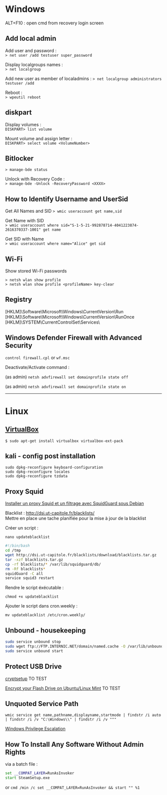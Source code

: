 # Windows

ALT+F10 : open cmd from recovery login screen

## Add local admin

Add user and password :  
`> net user /add testuser super_password`  

Display localgroups names :   
`> net localgroup`  

Add new user as member of localadmins : 
`> net localgroup administrators testuser /add`  

Reboot :  
`> wpeutil reboot`  

## diskpart

Display volumes :  
`DISKPART> list volume`  

Mount volume and assign letter :  
`DISKPART> select volume <VolumeNumber>`  

## Bitlocker

`> manage-bde status`  

Unlock with Recovery Code :  
`> manage-bde -Unlock -RecoveryPassword <XXXX>`    


## How to Identify Username and UserSid
Get All Names and SID
`> wmic useraccount get name,sid`  

Get Name with SID  
`> wmic useraccount where sid="S-1-5-21-992878714-4041223874-2616370337-1001" get name`  

Get SID with Name  
`> wmic useraccount where name="Alice" get sid`

## Wi-Fi

Show stored Wi-Fi passwords  

`> netsh wlan show profile`  
`> netsh wlan show profile <profileName> key-clear`  

## Registry

[HKLM]\Software\Microsoft\Windows\CurrentVersion\Run  
[HKLM]\Software\Microsoft\Windows\CurrentVersion\RunOnce  
[HKLM]\SYSTEM\CurrentControlSet\Services\  

## Windows Defender Firewall with Advanced Security

`control firewall.cpl` or `wf.msc`  

Deactivate/Activate command :  

(as admin)
`netsh advfirewall set domainprofile state off`    

(as admin)
`netsh advfirewall set domainprofile state on`  

---

# Linux

## [VirtualBox](https://linuxhint.com/install-virtualbox-linux-mint/)  

`$ sudo apt-get install virtualbox virtualbox-ext-pack`  

## kali - config post installation  

```shell
sudo dpkg-reconfigure keyboard-configuration
sudo dpkg-reconfigure locales
sudo dpkg-reconfigure tzdata
```

## Proxy Squid

[Installer un proxy Squid et un filtrage avec SquidGuard sous Debian](https://memo-linux.com/installer-un-proxy-squid-et-un-filtrage-avec-squidguard-sous-debian/)  

Blacklist : http://dsi.ut-capitole.fr/blacklists/   
Mettre en place une tache planifiée pour la mise à jour de la blacklist

Créer un script :

`nano updateblacklist`  

```bash
#!/bin/bash
cd /tmp
wget http://dsi.ut-capitole.fr/blacklists/download/blacklists.tar.gz
tar -xzf blacklists.tar.gz
cp -rf blacklists/* /var/lib/squidguard/db/
rm -Rf blacklists*
squidGuard -C all
service squid3 restart
```

Rendre le script éxécutable :  

`chmod +x updateblacklist`  

Ajouter le script dans cron.weekly :  

`mv updateblacklist /etc/cron.weekly/`  

## Unbound - housekeeping

```bash
sudo service unbound stop
sudo wget ftp://FTP.INTERNIC.NET/domain/named.cache -O /var/lib/unbound/root.hints
sudo service unbound start
```

## Protect USB Drive 

[cryptsetup](https://www.linuxtricks.fr/wiki/cryptsetup-creer-une-cle-ou-un-disque-usb-chiffree) TO TEST  

[Encrypt your Flash Drive on Ubuntu/Linux Mint](https://www.noobslab.com/2012/03/encrypt-your-flash-drive-on-ubuntulinux.html) TO TEST  

## Unquoted Service Path

`wmic service get name,pathname,displayname,startmode | findstr /i auto | findstr /i /v "C:\Windows\\" | findstr /i /v """`  

[Windows Privilege Escalation](https://medium.com/@SumitVerma101/windows-privilege-escalation-part-1-unquoted-service-path-c7a011a8d8ae)

## How To Install Any Software Without Admin Rights

via a batch file :  
```cmd
set __COMPAT_LAYER=RunAsInvoker
start SteamSetup.exe
```
or
`cmd /min /c set __COMPAT_LAYER=RunAsInvoker && start "" %1`  

